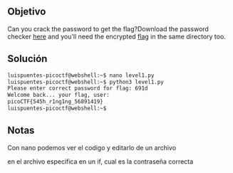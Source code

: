 ## Objetivo 
Can you crack the password to get the flag?Download the password checker [here](https://artifacts.picoctf.net/c/10/level1.py) and you'll need the encrypted [flag](https://artifacts.picoctf.net/c/10/level1.flag.txt.enc) in the same directory too.
## Solución
```bash
luispuentes-picoctf@webshell:~$ nano level1.py
luispuentes-picoctf@webshell:~$ python3 level1.py 
Please enter correct password for flag: 691d
Welcome back... your flag, user:
picoCTF{545h_r1ng1ng_56891419}
luispuentes-picoctf@webshell:~$
```
## Notas
Con nano podemos ver el codigo y editarlo de un archivo

en el archivo especifica en un if, cual es la contraseña correcta

